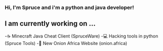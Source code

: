 ### Hi, I'm Spruce and i'm a python and java developer!

## I am currently working on ...
-☕ Minecraft Java Cheat Client (SpruceWare)
-💻 Hacking tools in python (Spruce Tools)
-🔌 New Onion Africa Website (onion.africa)
